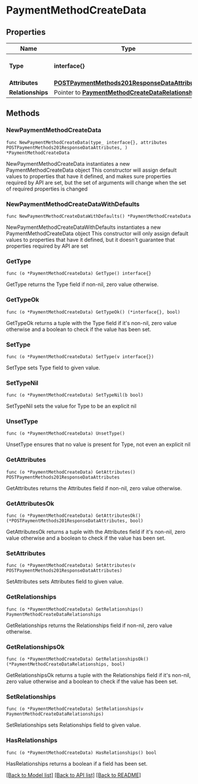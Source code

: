 # PaymentMethodCreateData

## Properties

Name | Type | Description | Notes
------------ | ------------- | ------------- | -------------
**Type** | **interface{}** | The resource&#39;s type | 
**Attributes** | [**POSTPaymentMethods201ResponseDataAttributes**](POSTPaymentMethods201ResponseDataAttributes.md) |  | 
**Relationships** | Pointer to [**PaymentMethodCreateDataRelationships**](PaymentMethodCreateDataRelationships.md) |  | [optional] 

## Methods

### NewPaymentMethodCreateData

`func NewPaymentMethodCreateData(type_ interface{}, attributes POSTPaymentMethods201ResponseDataAttributes, ) *PaymentMethodCreateData`

NewPaymentMethodCreateData instantiates a new PaymentMethodCreateData object
This constructor will assign default values to properties that have it defined,
and makes sure properties required by API are set, but the set of arguments
will change when the set of required properties is changed

### NewPaymentMethodCreateDataWithDefaults

`func NewPaymentMethodCreateDataWithDefaults() *PaymentMethodCreateData`

NewPaymentMethodCreateDataWithDefaults instantiates a new PaymentMethodCreateData object
This constructor will only assign default values to properties that have it defined,
but it doesn't guarantee that properties required by API are set

### GetType

`func (o *PaymentMethodCreateData) GetType() interface{}`

GetType returns the Type field if non-nil, zero value otherwise.

### GetTypeOk

`func (o *PaymentMethodCreateData) GetTypeOk() (*interface{}, bool)`

GetTypeOk returns a tuple with the Type field if it's non-nil, zero value otherwise
and a boolean to check if the value has been set.

### SetType

`func (o *PaymentMethodCreateData) SetType(v interface{})`

SetType sets Type field to given value.


### SetTypeNil

`func (o *PaymentMethodCreateData) SetTypeNil(b bool)`

 SetTypeNil sets the value for Type to be an explicit nil

### UnsetType
`func (o *PaymentMethodCreateData) UnsetType()`

UnsetType ensures that no value is present for Type, not even an explicit nil
### GetAttributes

`func (o *PaymentMethodCreateData) GetAttributes() POSTPaymentMethods201ResponseDataAttributes`

GetAttributes returns the Attributes field if non-nil, zero value otherwise.

### GetAttributesOk

`func (o *PaymentMethodCreateData) GetAttributesOk() (*POSTPaymentMethods201ResponseDataAttributes, bool)`

GetAttributesOk returns a tuple with the Attributes field if it's non-nil, zero value otherwise
and a boolean to check if the value has been set.

### SetAttributes

`func (o *PaymentMethodCreateData) SetAttributes(v POSTPaymentMethods201ResponseDataAttributes)`

SetAttributes sets Attributes field to given value.


### GetRelationships

`func (o *PaymentMethodCreateData) GetRelationships() PaymentMethodCreateDataRelationships`

GetRelationships returns the Relationships field if non-nil, zero value otherwise.

### GetRelationshipsOk

`func (o *PaymentMethodCreateData) GetRelationshipsOk() (*PaymentMethodCreateDataRelationships, bool)`

GetRelationshipsOk returns a tuple with the Relationships field if it's non-nil, zero value otherwise
and a boolean to check if the value has been set.

### SetRelationships

`func (o *PaymentMethodCreateData) SetRelationships(v PaymentMethodCreateDataRelationships)`

SetRelationships sets Relationships field to given value.

### HasRelationships

`func (o *PaymentMethodCreateData) HasRelationships() bool`

HasRelationships returns a boolean if a field has been set.


[[Back to Model list]](../README.md#documentation-for-models) [[Back to API list]](../README.md#documentation-for-api-endpoints) [[Back to README]](../README.md)


